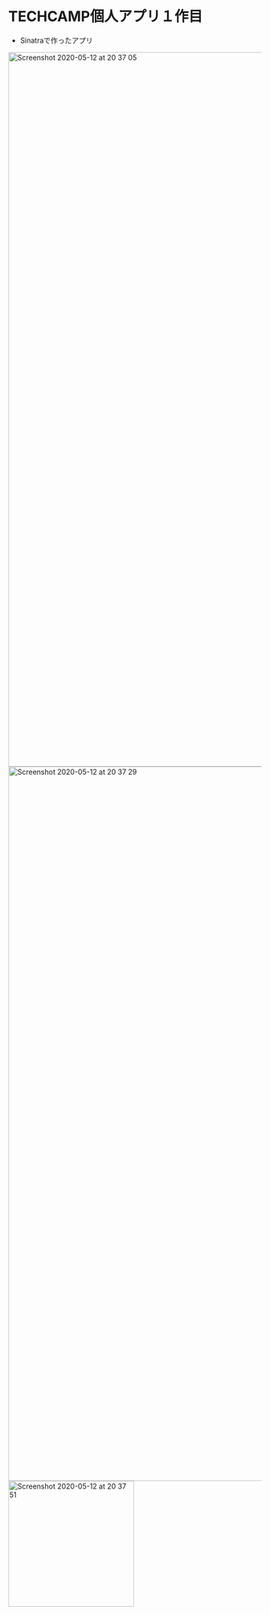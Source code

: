 # TECHCAMP個人アプリ１作目
- Sinatraで作ったアプリ

<img width="1419" alt="Screenshot 2020-05-12 at 20 37 05" src="https://user-images.githubusercontent.com/61076281/81683240-d5b79080-9490-11ea-916b-ee175d0952e7.png">

<img width="1419" alt="Screenshot 2020-05-12 at 20 37 29" src="https://user-images.githubusercontent.com/61076281/81684255-c422b880-9491-11ea-84c5-b2ad36e7ace6.png">

<img width="250" alt="Screenshot 2020-05-12 at 20 37 51" src="https://user-images.githubusercontent.com/61076281/81684323-d43a9800-9491-11ea-972f-f1fa2fa5ae4b.png">

